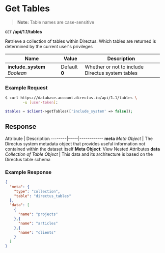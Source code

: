 # Get Tables

> **Note:** Table names are case-sensitive

<span class="request">`GET` **/api/1.1/tables**</span>

<span class="description">Retrieve a collection of tables within Directus. Which tables are returned is determined by the current user's privileges</span>

<span class="arguments">Name</span> | Value | Description
----------------------------------- | ----- | -----------
**include_system** _Boolean_  |  <span class="default">Default **0**</span>  |  Whether or not to include Directus system tables

### Example Request

```bash
$ curl https://database.account.directus.io/api/1.1/tables \
        -u [user-token]:
```

```php
$tables = $client->getTables(['include_system' => false]);
```

## Response

<span class="attributes">Attribute</span> | Description
--------|-----|------------
**meta** _Meta Object_ | The Directus system metadata object that provides useful information not contained within the dataset itself <a class="object">**Meta Object**: View Nested Attributes</a>
<span class="custom">**data**</span> _Collection of Table Object_ | <span class="custom">This data and its architecture is based on the Directus table schema</span>

### Example Response

```json
{
  "meta": {
    "type": "collection",
    "table": "directus_tables"
  },
  "data": [
    {
      "name": "projects"
    },{
      "name": "articles"
    },{
      "name": "clients"
    }
  ]
}
```

